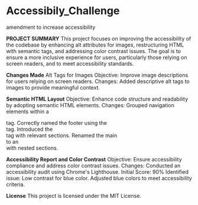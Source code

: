 # Accessibily_Challenge
amendment to increase accessibility 

**PROJECT SUMMARY**
This project focuses on improving the accessibility of the codebase by enhancing alt attributes for images, restructuring HTML with semantic tags, and addressing color contrast issues. The goal is to ensure a more inclusive experience for users, particularly those relying on screen readers, and to meet accessibility standards.

**Changes Made**
Alt Tags for Images
Objective: Improve image descriptions for users relying on screen readers.
Changes: Added descriptive alt tags to images to provide meaningful context.

**Semantic HTML Layout**
Objective: Enhance code structure and readability by adopting semantic HTML elements.
Changes:
Grouped navigation elements within a <nav> tag.
Correctly named the footer using the <footer> tag.
Introduced the <aside> tag with relevant sections.
Renamed the main <div> to an <article> with nested sections.

**Accessibility Report and Color Contrast**
Objective: Ensure accessibility compliance and address color contrast issues.
Changes:
Conducted an accessibility audit using Chrome's Lighthouse.
Initial Score: 90%
Identified issue: Low contrast for blue color.
Adjusted blue colors to meet accessibility criteria.

**License**
This project is licensed under the MIT License.


